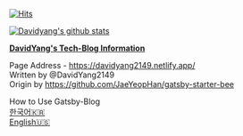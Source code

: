 [![Hits](https://hits.seeyoufarm.com/api/count/incr/badge.svg?url=https%3A%2F%2Fgithub.com%2FDavidYang2149&count_bg=%2379C83D&title_bg=%23555555&title=hits&edge_flat=false)](https://hits.seeyoufarm.com)

[![Davidyang's github stats](https://github-readme-stats.vercel.app/api?username=davidyang2149&theme=calm&show_icons=true)](https://github.com/DavidYang2149/github-readme-stats)

**[DavidYang's Tech-Blog Information](https://davidyang2149.netlify.app)**

Page Address - https://davidyang2149.netlify.app/  
Written by @DavidYang2149  
Origin by https://github.com/JaeYeopHan/gatsby-starter-bee

How to Use Gatsby-Blog  
[한국어🇰🇷](./README.ko.md)  
[English🇺🇸](./README.en.md)

